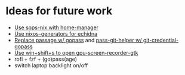 # Ideas for future work

* [Use sops-nix with home-manager](https://github.com/Mic92/sops-nix?tab=readme-ov-file#use-with-home-manager)
* [Use nixos-generators for echidna](https://github.com/nix-community/nixos-generators?tab=readme-ov-file#cross-compiling)
* [Replace passage w/ gopass](https://github.com/gopasspw/gopass) and [pass-git-helper w/ git-credential-gopass](https://github.com/gopasspw/git-credential-gopass)
* [Use win+shift+s to open gpu-screen-recorder-gtk](https://git.dec05eba.com/gpu-screen-recorder-gtk/)
* rofi + fzf + (go)pass(age)
* switch laptop backlight on/off
